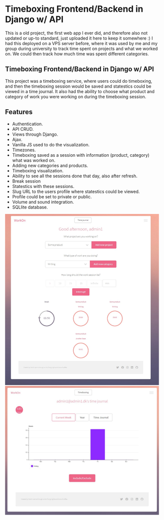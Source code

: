 # Timeboxing Frontend/Backend in Django w/ API

This is a old project, the first web app I ever did, and therefore also not updated or up-to standard, just uploaded it here to keep it somewhere :)
I had this deployed on a VPS server before, where it was used by me and my group during university to track time spent on projects and what we worked on. We could then track how much time was spent different categories.


## Timeboxing Frontend/Backend in Django w/ API

This project was a timeboxing service, where users could do timeboxing, and then the timeboxing session would be saved and statestics could be viewed in a time journal.
It also had the ability to choose what product and category of work you were working on during the timeboxing session.

## Features
- Authentication.
- API CRUD.
- Views through Django.
- Ajax.
- Vanilla JS used to do the visualization.
- Timezones.
- Timeboxing saved as a session with information (product, category) what was worked on.
- Adding new categories and products.
- Timeboxing visualization.
- Ability to see all the sessions done that day, also after refresh.
- Break session
- Statestics with these sessions.
- Slug URL to the users profile where statestics could be viewed.
- Profile could be set to private or public.
- Volume and sound integration.
- SQLlite database.


![Screenshot](workonFrontPage.jpg)
![Screenshot](WorkonUser.jpg)



